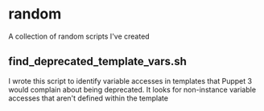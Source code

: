 random
======

A collection of random scripts I've created

find_deprecated_template_vars.sh
--------------------------------
I wrote this script to identify variable accesses in templates that Puppet 3 would complain about being deprecated. It looks for non-instance variable accesses that aren't defined within the template
